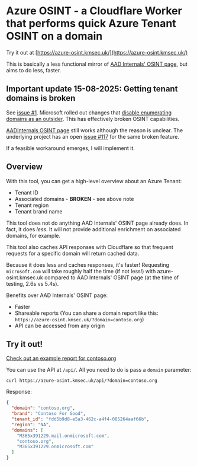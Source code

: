 # Azure OSINT - a Cloudflare Worker that performs quick Azure Tenant OSINT on a domain

Try it out at [https://azure-osint.kmsec.uk/](https://azure-osint.kmsec.uk/)

This is basically a less functional mirror of
[AAD Internals' OSINT page](https://aadinternals.com/osint/), but aims to do
less, faster.

## Important update 15-08-2025: Getting tenant domains is broken

See [issue #1](/../../issues/1). Microsoft rolled out changes that [disable enumerating domains as an outsider](https://techcommunity.microsoft.com/blog/exchange/important-update-to-the-get-federationinformation-cmdlet-in-exchange-online/4410095). This has effectively broken OSINT capabilities.

[AADInternals OSINT page](https://aadinternals.com/osint/) still works although the reason is unclear. The underlying project has an open [issue #117](https://github.com/Gerenios/AADInternals/issues/117) for the same broken feature.

If a feasible workaround emerges, I will implement it.

## Overview

With this tool, you can get a high-level overview about an Azure Tenant:

* Tenant ID
* Associated domains - **BROKEN** - see above note
* Tenant region
* Tenant brand name

This tool does not do anything AAD Internals' OSINT page already does. In fact,
it does *less*. It will not provide additional enrichment on associated domains,
for example.

This tool also caches API responses with Cloudflare so that frequent requests
for a specific domain will return cached data.

Because it does less and caches responses, it's faster! Requesting
`microsoft.com` will take roughly half the time (if not less!) with
azure-osint.kmsec.uk compared to AAD Internals' OSINT page (at the time of
testing, 2.6s vs 5.4s).

Benefits over AAD Internals' OSINT page:

* Faster
* Shareable reports (You can share a domain report like this:
  `https://azure-osint.kmsec.uk/?domain=contoso.org`)
* API can be accessed from any origin

## Try it out!

[Check out an example report for contoso.org](https://azure-osint.kmsec.uk/?domain=contoso.org)

You can use the API at `/api/`. All you need to do is pass a `domain` parameter:

`curl https://azure-osint.kmsec.uk/api/?domain=contoso.org`

Response:

```json
{
  "domain": "contoso.org",
  "brand": "Contoso For Good",
  "tenant_id": "fdd5b9d8-e5a3-462c-a4f4-085264aaf66b",
  "region": "NA",
  "domains": [
    "M365x391229.mail.onmicrosoft.com",
    "contoso.org",
    "M365x391229.onmicrosoft.com"
  ]
}
```

